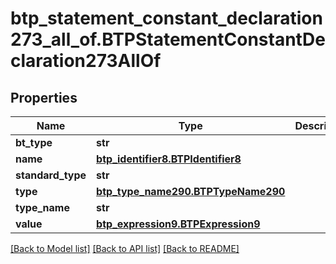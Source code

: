 # btp_statement_constant_declaration273_all_of.BTPStatementConstantDeclaration273AllOf

## Properties
Name | Type | Description | Notes
------------ | ------------- | ------------- | -------------
**bt_type** | **str** |  | [optional] 
**name** | [**btp_identifier8.BTPIdentifier8**](BTPIdentifier8.md) |  | [optional] 
**standard_type** | **str** |  | [optional] 
**type** | [**btp_type_name290.BTPTypeName290**](BTPTypeName290.md) |  | [optional] 
**type_name** | **str** |  | [optional] 
**value** | [**btp_expression9.BTPExpression9**](BTPExpression9.md) |  | [optional] 

[[Back to Model list]](../README.md#documentation-for-models) [[Back to API list]](../README.md#documentation-for-api-endpoints) [[Back to README]](../README.md)


